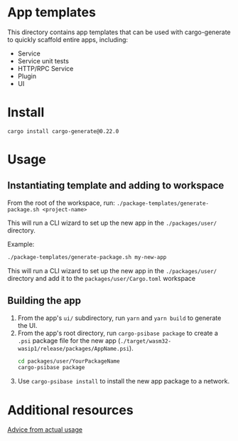 # App templates

This directory contains app templates that can be used with cargo-generate to quickly scaffold entire apps, including:

- Service
- Service unit tests
- HTTP/RPC Service
- Plugin
- UI

# Install

`cargo install cargo-generate@0.22.0`

# Usage

## Instantiating template and adding to workspace

From the root of the workspace, run: `./package-templates/generate-package.sh <project-name>`

This will run a CLI wizard to set up the new app in the `./packages/user/` directory.

Example:

```bash
./package-templates/generate-package.sh my-new-app
```

This will run a CLI wizard to set up the new app in the `./packages/user/` directory and add it to the `packages/user/Cargo.toml` workspace

## Building the app

1. From the app's `ui/` subdirectory, run `yarn` and `yarn build` to generate the UI.
2. From the app's root directory, run `cargo-psibase package` to create a `.psi` package file for the new app (`./target/wasm32-wasip1/release/packages/AppName.psi`).
   ```bash
   cd packages/user/YourPackageName
   cargo-psibase package
   ```
3. Use `cargo-psibase install` to install the new app package to a network.

# Additional resources

[Advice from actual usage](https://thoughtbot.com/blog/cargo-generate-lessons)
